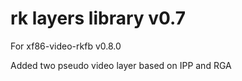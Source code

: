 # rk layers library v0.7

For xf86-video-rkfb v0.8.0

Added two pseudo video layer based on IPP and RGA
